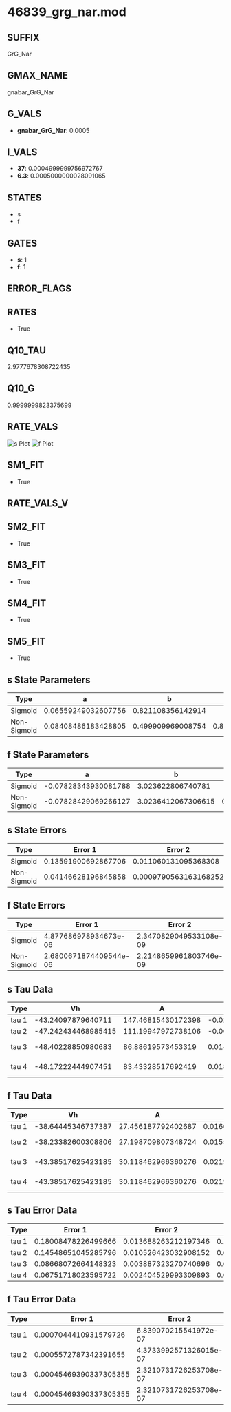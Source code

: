 # 46839_grg_nar.mod

## SUFFIX

GrG_Nar

## GMAX_NAME

gnabar_GrG_Nar

## G_VALS

- **gnabar_GrG_Nar**: 0.0005

## I_VALS

- **37**: 0.0004999999756972767
- **6.3**: 0.0005000000028091065

## STATES

- s
- f

## GATES

- **s**: 1
- **f**: 1

## ERROR_FLAGS


## RATES

- True

## Q10_TAU

2.9777678308722435

## Q10_G

0.9999999823375699

## RATE_VALS

![s Plot](/Users/pbozelos/Dropbox/icg-Chai-Panos/supermodels/output_markdown_files/Na/46839_grg_nar.mod/images/s.png)
![f Plot](/Users/pbozelos/Dropbox/icg-Chai-Panos/supermodels/output_markdown_files/Na/46839_grg_nar.mod/images/f.png)

## SM1_FIT

- True

## RATE_VALS_V

## SM2_FIT

- True

## SM3_FIT

- True

## SM4_FIT

- True

## SM5_FIT

- True

## s State Parameters

| Type | a | b | c | d |
| --- | --- | --- | --- | --- |
| Sigmoid | 0.06559249032607756 | 0.821108356142914 |
| Non-Sigmoid | 0.08408486183428805 | 0.499909969008754 | 0.8733722009080008 | -0.007285589973985271 |

## f State Parameters

| Type | a | b | c | d |
| --- | --- | --- | --- | --- |
| Sigmoid | -0.07828343930081788 | 3.023622806740781 |
| Non-Sigmoid | -0.07828429069266127 | 3.0236412067306615 | 0.9999940928353533 | 4.0231537953484597e-07 |

## s State Errors

| Type | Error 1 | Error 2 | Error 3 |
| --- | --- | --- | --- |
| Sigmoid | 0.13591900692867706 | 0.011060131095368308 | 0.11219201760490628 |
| Non-Sigmoid | 0.04146628196845858 | 0.0009790563163168252 | 0.03422763263019225 |

## f State Errors

| Type | Error 1 | Error 2 | Error 3 |
| --- | --- | --- | --- |
| Sigmoid | 4.877686978934673e-06 | 2.3470829049533108e-09 | 3.2258977906433263e-06 |
| Non-Sigmoid | 2.6800671874409544e-06 | 2.2148659961803746e-09 | 1.7724841417826535e-06 |

## s Tau Data

| Type | Vh | A | b1 | b2 | c1 | c2 | d1 | d2 | e1 | e2 |
| --- | --- | --- | --- | --- | --- | --- | --- | --- | --- | --- |
| tau 1 | -43.24097879640711 | 147.46815430172398 | -0.020858464601924278 | -0.13880560700388825 |
| tau 2 | -47.242434468985415 | 111.19947972738106 | -0.00468486589878264 | -0.00015853056689056866 | -0.20797513599505094 | -0.003127918128603485 |
| tau 3 | -48.40228850980683 | 86.88619573453319 | 0.014401228572260307 | -0.0005554554368823498 | 2.397213144723573e-06 | -0.33018030294559525 | -0.021157737297105395 | -0.00043645592006411987 |
| tau 4 | -48.17222444907451 | 83.43328517692419 | 0.018336467364116905 | -0.0006698404597474623 | 3.540560108836957e-06 | -3.558169555282227e-09 | -0.37032854390287645 | -0.040868077363224106 | -0.0019682132377112265 | -3.144009098947931e-05 |

## f Tau Data

| Type | Vh | A | b1 | b2 | c1 | c2 | d1 | d2 | e1 | e2 |
| --- | --- | --- | --- | --- | --- | --- | --- | --- | --- | --- |
| tau 1 | -38.64445346737387 | 27.456187792402687 | 0.016005166150726197 | 0.06219567480624531 |
| tau 2 | -38.23382600308806 | 27.198709807348724 | 0.015522427423937201 | -3.830490617094641e-06 | 0.06298730834972656 | -1.170625189227935e-05 |
| tau 3 | -43.38517625423185 | 30.118462966360276 | 0.021936144755800965 | 8.666642825050633e-05 | 4.94621670624765e-07 | 0.053807797394994784 | 0.0001326374164643863 | -8.061550126204009e-07 |
| tau 4 | -43.38517625423185 | 30.118462966360276 | 0.021936144755800965 | 8.666642825050633e-05 | 4.94621670624765e-07 | 0.0 | 0.053807797394994784 | 0.0001326374164643863 | -8.061550126204009e-07 | 0.0 |

## s Tau Error Data

| Type | Error 1 | Error 2 | Error 3 |
| --- | --- | --- | --- |
| tau 1 | 0.18008478226499666 | 0.013688263212197346 | 0.10347318828124202 |
| tau 2 | 0.14548651045285796 | 0.010526423032908152 | 0.08359369902959045 |
| tau 3 | 0.08668072664148323 | 0.003887323270740696 | 0.04980504757437468 |
| tau 4 | 0.06751718023595722 | 0.002404529993309893 | 0.03879404919674701 |

## f Tau Error Data

| Type | Error 1 | Error 2 | Error 3 |
| --- | --- | --- | --- |
| tau 1 | 0.0007044410931579726 | 6.839070215541972e-07 | 0.00039869516877323596 |
| tau 2 | 0.0005572787342391655 | 4.3733992571326015e-07 | 0.00031540513629774007 |
| tau 3 | 0.00045469390337305355 | 2.3210731726253708e-07 | 0.000257344814642759 |
| tau 4 | 0.00045469390337305355 | 2.3210731726253708e-07 | 0.000257344814642759 |

